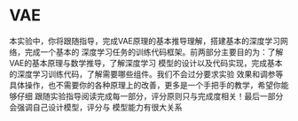 # VAE
本实验中，你将跟随指导，完成VAE原理的基本推导理解，搭建基本的深度学习网络，完成一个基本的 深度学习任务的训练代码框架。前两部分主要目的为：了解VAE的基本原理与数学推导，了解深度学习 模型的设计以及代码实现，完成基本的深度学习训练代码，了解需要哪些组件。我们不会过分要求实验 效果和调参等具体操作，也不需要你的各种原理上的改善，更多是一个手把手的教学，希望你能够仔细 跟随实验指导阅读完成每一部分，评分原则只与完成度相关！最后一部分会强调自己设计模型，评分与 模型能力有很大关系
